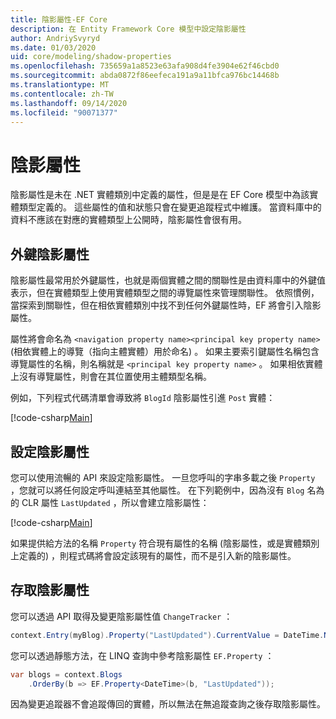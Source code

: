 ```yaml
---
title: 陰影屬性-EF Core
description: 在 Entity Framework Core 模型中設定陰影屬性
author: AndriySvyryd
ms.date: 01/03/2020
uid: core/modeling/shadow-properties
ms.openlocfilehash: 735659a1a8523e63afa908d4fe3904e62f46cbd0
ms.sourcegitcommit: abda0872f86eefeca191a9a11bfca976bc14468b
ms.translationtype: MT
ms.contentlocale: zh-TW
ms.lasthandoff: 09/14/2020
ms.locfileid: "90071377"
---
```

# <a name="shadow-properties"></a>陰影屬性

陰影屬性是未在 .NET 實體類別中定義的屬性，但是是在 EF Core 模型中為該實體類型定義的。 這些屬性的值和狀態只會在變更追蹤程式中維護。 當資料庫中的資料不應該在對應的實體類型上公開時，陰影屬性會很有用。

## <a name="foreign-key-shadow-properties"></a>外鍵陰影屬性

陰影屬性最常用於外鍵屬性，也就是兩個實體之間的關聯性是由資料庫中的外鍵值表示，但在實體類型上使用實體類型之間的導覽屬性來管理關聯性。 依照慣例，當探索到關聯性，但在相依實體類別中找不到任何外鍵屬性時，EF 將會引入陰影屬性。

屬性將會命名為 `<navigation property name><principal key property name>` (相依實體上的導覽（指向主體實體）用於命名) 。 如果主要索引鍵屬性名稱包含導覽屬性的名稱，則名稱就是 `<principal key property name>` 。 如果相依實體上沒有導覽屬性，則會在其位置使用主體類型名稱。

例如，下列程式代碼清單會導致將 `BlogId` 陰影屬性引進 `Post` 實體：

[!code-csharp[Main](../../../samples/core/Modeling/Conventions/ShadowForeignKey.cs?name=Conventions&highlight=21-23)]

## <a name="configuring-shadow-properties"></a>設定陰影屬性

您可以使用流暢的 API 來設定陰影屬性。 一旦您呼叫的字串多載之後 `Property` ，您就可以將任何設定呼叫連結至其他屬性。 在下列範例中，因為沒有 `Blog` 名為的 CLR 屬性 `LastUpdated` ，所以會建立陰影屬性：

[!code-csharp[Main](../../../samples/core/Modeling/FluentAPI/ShadowProperty.cs?name=ShadowProperty&highlight=8)]

如果提供給方法的名稱 `Property` 符合現有屬性的名稱 (陰影屬性，或是實體類別上定義的) ，則程式碼將會設定該現有的屬性，而不是引入新的陰影屬性。

## <a name="accessing-shadow-properties"></a>存取陰影屬性

您可以透過 API 取得及變更陰影屬性值 `ChangeTracker` ：

``` csharp
context.Entry(myBlog).Property("LastUpdated").CurrentValue = DateTime.Now;
```

您可以透過靜態方法，在 LINQ 查詢中參考陰影屬性 `EF.Property` ：

``` csharp
var blogs = context.Blogs
    .OrderBy(b => EF.Property<DateTime>(b, "LastUpdated"));
```

因為變更追蹤器不會追蹤傳回的實體，所以無法在無追蹤查詢之後存取陰影屬性。
